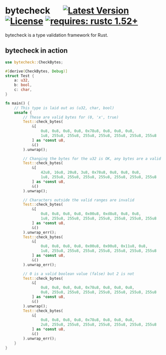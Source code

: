 # bytecheck &emsp; [![Latest Version]][crates.io] [![License]][license path] [![requires: rustc 1.52+]][Rust 1.52]

[Latest Version]: https://img.shields.io/crates/v/bytecheck.svg
[crates.io]: https://crates.io/crates/bytecheck
[License]: https://img.shields.io/badge/license-MIT-blue.svg
[license path]: https://github.com/djkoloski/bytecheck/blob/master/LICENSE
[requires: rustc 1.52+]: https://img.shields.io/badge/rustc-1.52+-lightgray.svg
[Rust 1.52]: https://blog.rust-lang.org/2021/05/06/Rust-1.52.0.html

bytecheck is a type validation framework for Rust.

## bytecheck in action

```rust
use bytecheck::CheckBytes;

#[derive(CheckBytes, Debug)]
struct Test {
    a: u32,
    b: bool,
    c: char,
}

fn main() {
    // This type is laid out as (u32, char, bool)
    unsafe {
        // These are valid bytes for (0, 'x', true)
        Test::check_bytes(
            &[
                0u8, 0u8, 0u8, 0u8, 0x78u8, 0u8, 0u8, 0u8,
                1u8, 255u8, 255u8, 255u8, 255u8, 255u8, 255u8, 255u8
            ] as *const u8,
            &()
        ).unwrap();

        // Changing the bytes for the u32 is OK, any bytes are a valid u32
        Test::check_bytes(
            &[
                42u8, 16u8, 20u8, 3u8, 0x78u8, 0u8, 0u8, 0u8,
                1u8, 255u8, 255u8, 255u8, 255u8, 255u8, 255u8, 255u8
            ] as *const u8,
            &()
        ).unwrap();

        // Characters outside the valid ranges are invalid
        Test::check_bytes(
            &[
                0u8, 0u8, 0u8, 0u8, 0x00u8, 0xd8u8, 0u8, 0u8,
                1u8, 255u8, 255u8, 255u8, 255u8, 255u8, 255u8, 255u8
            ] as *const u8,
            &()
        ).unwrap_err();
        Test::check_bytes(
            &[
                0u8, 0u8, 0u8, 0u8, 0x00u8, 0x00u8, 0x11u8, 0u8,
                1u8, 255u8, 255u8, 255u8, 255u8, 255u8, 255u8, 255u8
            ] as *const u8,
            &()
        ).unwrap_err();

        // 0 is a valid boolean value (false) but 2 is not
        Test::check_bytes(
            &[
                0u8, 0u8, 0u8, 0u8, 0x78u8, 0u8, 0u8, 0u8,
                0u8, 255u8, 255u8, 255u8, 255u8, 255u8, 255u8, 255u8
            ] as *const u8,
            &()
        ).unwrap();
        Test::check_bytes(
            &[
                0u8, 0u8, 0u8, 0u8, 0x78u8, 0u8, 0u8, 0u8,
                2u8, 255u8, 255u8, 255u8, 255u8, 255u8, 255u8, 255u8
            ] as *const u8,
            &()
        ).unwrap_err();
    }
}
```